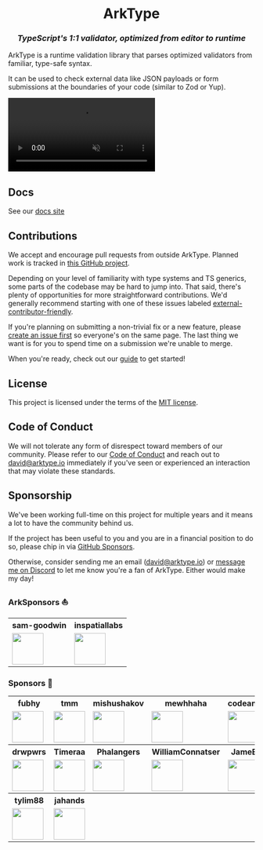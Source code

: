 <h1 align="center">ArkType</h1>
<h3 align="center"><i>TypeScript's 1:1 validator, optimized from editor to runtime</i></h1>

ArkType is a runtime validation library that parses optimized validators from familiar, type-safe syntax.

It can be used to check external data like JSON payloads or form submissions at the boundaries of your code (similar to Zod or Yup).

<video
autoPlay
loop
controls
playsInline
muted
disablePictureInPicture
src="https://github.com/user-attachments/assets/69fdded6-50a9-402d-a28c-afa58db63c90"
/>

## Docs

See our [docs site](https://arktype.io)

## Contributions

We accept and encourage pull requests from outside ArkType. Planned work is tracked in [this GitHub project](https://github.com/orgs/arktypeio/projects/4).

Depending on your level of familiarity with type systems and TS generics, some parts of the codebase may be hard to jump into. That said, there's plenty of opportunities for more straightforward contributions. We'd generally recommend starting with one of these issues labeled [external-contributor-friendly](https://github.com/orgs/arktypeio/projects/4/?filterQuery=label%3A%22external-contributor-friendly%22).

If you're planning on submitting a non-trivial fix or a new feature, please [create an issue first](https://github.com/arktypeio/arktype/issues/new) so everyone's on the same page. The last thing we want is for you to spend time on a submission we're unable to merge.

When you're ready, check out our [guide](./.github/CONTRIBUTING.md) to get started!

## License

This project is licensed under the terms of the
[MIT license](./LICENSE).

## Code of Conduct

We will not tolerate any form of disrespect toward members of our community. Please refer to our [Code of Conduct](./.github/CODE_OF_CONDUCT.md) and reach out to david@arktype.io immediately if you've seen or experienced an interaction that may violate these standards.

## Sponsorship

We've been working full-time on this project for multiple years and it means a lot to have the community behind us.

If the project has been useful to you and you are in a financial position to do so, please chip in via [GitHub Sponsors](https://github.com/sponsors/arktypeio).

Otherwise, consider sending me an email (david@arktype.io) or [message me on Discord](https://arktype.io/discord) to let me know you're a fan of ArkType. Either would make my day!

### ArkSponsors ⛵

<table>
    <tr>
        <th>sam-goodwin</th>
        <th>inspatiallabs</th>
    </tr>
    <tr>
        <td>
            <a href="https://github.com/sam-goodwin"
                ><img
                    height="64px"
                    src="https://avatars.githubusercontent.com/sam-goodwin"
            /></a>
        </td>
        <td>
            <a href="https://github.com/inspatiallabs"
                ><img
                    height="64px"
                    src="https://avatars.githubusercontent.com/inspatiallabs"
            /></a>
        </td>
    </tr>
</table>

### Sponsors 🥰

<table>
    <tr>
        <th>fubhy</th>
        <th>tmm</th>
        <th>mishushakov</th>
        <th>mewhhaha</th>
        <th>codeandcats</th>
    </tr>
    <tr>
        <td>
            <a href="https://github.com/fubhy"
                ><img
                    height="64px"
                    src="https://avatars.githubusercontent.com/fubhy"
            /></a>
        </td>
        <td>
            <a href="https://github.com/tmm"
                ><img
                    height="64px"
                    src="https://avatars.githubusercontent.com/tmm"
            /></a>
        </td>
        <td>
            <a href="https://github.com/mishushakov"
                ><img height="64px" src="https://avatars.githubusercontent.com/mishushakov"
            /></a>
        </td>
        <td>
            <a href="https://github.com/mewhhaha"
                ><img
                    height="64px"
                    src="https://avatars.githubusercontent.com/mewhhaha"
            /></a>
        </td>
        <td>
            <a href="https://github.com/codeandcats"
                ><img
                    height="64px"
                    src="https://avatars.githubusercontent.com/codeandcats"
            /></a>
        </td>
    </tr>
    <tr>
        <th>drwpwrs</th>
        <th>Timeraa</th>
        <th>Phalangers</th>
        <th>WilliamConnatser</th>
        <th>JameEnder</th>
    </tr>
    <tr>
        <td>
            <a href="https://github.com/drwpwrs"
                ><img
                    height="64px"
                    src="https://avatars.githubusercontent.com/drwpwrs"
            /></a>
        </td>
        <td>
            <a href="https://github.com/Timeraa"
                ><img
                    height="64px"
                    src="https://avatars.githubusercontent.com/Timeraa"
            /></a>
        </td>
        <td>
            <a href="https://github.com/Phalangers"
                ><img
                    height="64px"
                    src="https://avatars.githubusercontent.com/Phalangers"
            /></a>
        </td>
        <td>
            <a href="https://github.com/WilliamConnatser"
                ><img
                    height="64px"
                    src="https://avatars.githubusercontent.com/WilliamConnatser"
            /></a>
        </td>
        <td>
            <a href="https://github.com/JameEnder"
                ><img
                    height="64px"
                    src="https://avatars.githubusercontent.com/JameEnder"
            /></a>
        </td>
    </tr>
    <tr>
        <th>tylim88</th>
        <th>jahands</th>
		<th></th>
        <th></th>
		<th></th>
    </tr>
    <tr>
        <td>
            <a href="https://github.com/tylim88"
                ><img
                    height="64px"
                    src="https://avatars.githubusercontent.com/tylim88"
            /></a>
        </td>
        <td>
            <a href="https://github.com/jahands"
                ><img
                    height="64px"
                    src="https://avatars.githubusercontent.com/jahands"
            /></a>
        </td>
		<td>
		</td>
		<td>
		</td>
		<td>
		</td>
    </tr>
</table>
